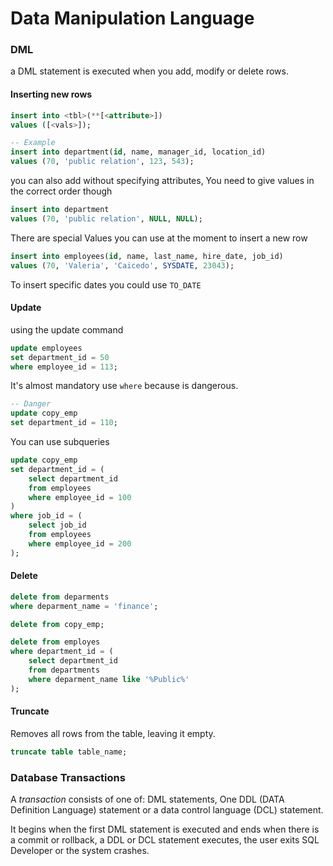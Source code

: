 # Data Manipulation Language

### DML
 a DML statement is executed when you add, modify or delete rows.


#### Inserting new rows
~~~ sql
insert into <tbl>(**[<attribute>])
values ([<vals>]);
~~~

~~~ sql
-- Example
insert into department(id, name, manager_id, location_id)
values (70, 'public relation', 123, 543);
~~~

you can also add without specifying attributes, You need to give values in the correct order though
~~~ sql
insert into department
values (70, 'public relation', NULL, NULL);
~~~

There are special Values you can use at the moment to insert a new row
~~~ SQL
insert into employees(id, name, last_name, hire_date, job_id)
values (70, 'Valeria', 'Caicedo', SYSDATE, 23043);
~~~

To insert specific dates you could use `TO_DATE`

#### Update
using the update command
~~~ sql
update employees
set department_id = 50
where employee_id = 113;
~~~

It's almost mandatory use `where` because is dangerous.
~~~ sql
-- Danger
update copy_emp
set department_id = 110;
~~~

You can use subqueries

~~~ sql
update copy_emp
set department_id = (
	select department_id
	from employees
	where employee_id = 100
)
where job_id = (
	select job_id
	from employees
	where employee_id = 200
);
~~~

#### Delete
~~~ sql
delete from deparments
where deparment_name = 'finance';
~~~

~~~ sql
delete from copy_emp;
~~~

~~~ SQL
delete from employes
where department_id = (
	select department_id
	from departments
	where deparment_name like '%Public%'
);
~~~

#### Truncate
Removes all rows from the table, leaving it empty.
~~~ sql
truncate table table_name;
~~~

### Database Transactions
A *transaction* consists of one of: DML statements, One DDL (DATA Definition Language) statement or a data control language (DCL) statement.

It begins when the first DML statement is executed and ends when there is a commit or rollback, a DDL or DCL statement executes, the user exits SQL Developer or the system crashes.